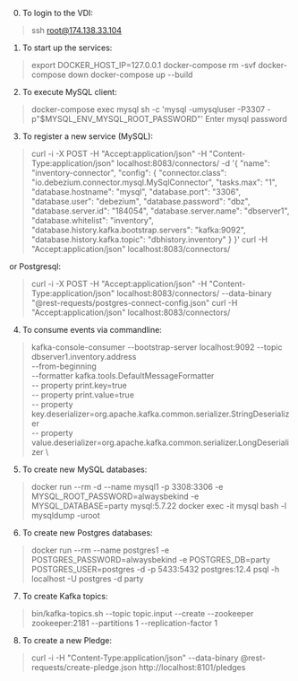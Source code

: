 0. To login to the VDI:
> ssh root@174.138.33.104

1. To start up the services:
> export DOCKER_HOST_IP=127.0.0.1
> docker-compose rm -svf
> docker-compose down
> docker-compose up --build

2. To execute MySQL client:
> docker-compose exec mysql sh -c 'mysql -umysqluser -P3307 -p"$MYSQL_ENV_MYSQL_ROOT_PASSWORD"'
> Enter mysql password

3. To register a new service (MySQL):
> curl -i -X POST -H "Accept:application/json" -H "Content-Type:application/json" localhost:8083/connectors/ -d '{ "name": "inventory-connector", "config": { "connector.class": "io.debezium.connector.mysql.MySqlConnector", "tasks.max": "1", "database.hostname": "mysql", "database.port": "3306", "database.user": "debezium", "database.password": "dbz", "database.server.id": "184054", "database.server.name": "dbserver1", "database.whitelist": "inventory", "database.history.kafka.bootstrap.servers": "kafka:9092", "database.history.kafka.topic": "dbhistory.inventory" } }'
> curl -H "Accept:application/json" localhost:8083/connectors/

or Postgresql:
 > curl -i -X POST -H "Accept:application/json" -H "Content-Type:application/json" localhost:8083/connectors/ --data-binary "@rest-requests/postgres-connect-config.json"
> curl -H "Accept:application/json" localhost:8083/connectors/
 
4. To consume events via commandline:
> kafka-console-consumer --bootstrap-server localhost:9092 --topic dbserver1.inventory.address \
--from-beginning \
--formatter kafka.tools.DefaultMessageFormatter \
-- property print.key=true \
-- property print.value=true \
-- property key.deserializer=org.apache.kafka.common.serializer.StringDeserializer \
-- property value.deserializer=org.apache.kafka.common.serializer.LongDeserializer \

5. To create new MySQL databases:
> docker run --rm -d --name mysql1 -p 3308:3306 -e MYSQL_ROOT_PASSWORD=alwaysbekind -e MYSQL_DATABASE=party mysql:5.7.22
> docker exec -it mysql bash -l
> mysqldump -uroot 

6. To create new Postgres databases:
> docker run --rm --name postgres1 -e POSTGRES_PASSWORD=alwaysbekind -e POSTGRES_DB=party POSTGRES_USER=postgres -d -p 5433:5432 postgres:12.4
> psql -h localhost -U postgres -d party

7. To create Kafka topics:
> bin/kafka-topics.sh --topic topic.input --create --zookeeper zookeeper:2181 --partitions 1 --replication-factor 1

8. To create a new Pledge:
> curl -i -H "Content-Type:application/json" --data-binary @rest-requests/create-pledge.json http://localhost:8101/pledges
